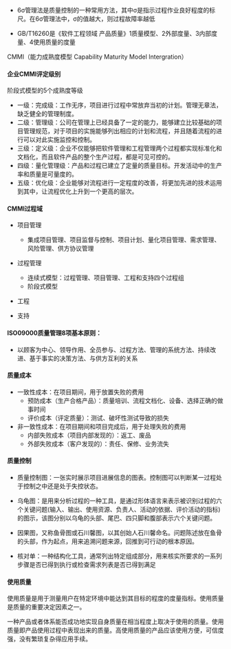 - 6σ管理法是质量控制的一种常用方法，其中σ是指示过程作业良好程度的标尺。在6σ管理法中，σ的值越大，则过程故障率越低

- GB/T16260是《软件工程领域 产品质量》1质量模型、2外部度量、3内部度量、4使用质量的度量



CMMI（能力成熟度模型 Capability Maturity Model Intergration）

#### 企业CMMI评定级别

阶段式模型的5个成熟度等级

- 一级：完成级：工作无序，项目进行过程中常放弃当初的计划。管理无章法，缺乏健全的管理制度。
- 二级：管理级：公司在管理上已经具备了一定的能力，能够建立比较基础的项目管理规范，对于项目的实施能够列出相应的计划和流程，并且随着流程的进行可以对此实施监控和控制。
- 三级：定义级：企业不仅能够把软件管理和工程管理两个过程都实现标准化和文档化，而且软件产品的整个生产过程，都是可见可控的。
- 四级：量化管理级：产品和过程已建立了定量的质量目标。开发活动中的生产率和质量是可量度的。
- 五级：优化级：企业能够对流程进行一定程度的改善，将更加先进的技术运用到其中，让流程优化上升到一个更高的层次。

#### CMMI过程域

- 项目管理
  - 集成项目管理、项目监督与控制、项目计划、量化项目管理、需求管理、风险管理、供方协议管理
- 过程管理
  - 连续式模型：过程管理、项目管理、工程和支持四个过程组
  - 阶段式模型

- 工程
- 支持

#### ISO09000质量管理8项基本原则：

- 以顾客为中心、领导作用、全员参与、过程方法、管理的系统方法、持续改进、基于事实的决策方法、与供方互利的关系



#### 质量成本

- 一致性成本：在项目期间，用于放置失败的费用
  - 预防成本（生产合格产品）：质量培训、流程文档化、设备、选择正确的做事时间
  - 评价成本（评定质量）：测试、破坏性测试导致的损失
- 非一致性成本：在项目期间和项目完成后，用于处理失败的费用
  - 内部失败成本（项目内部发现的）：返工、废品
  - 外部失败成本（客户发现的）：责任、保修、业务流失



#### 质量控制

- 质量控制图：一张实时展示项目进展信息的图表。控制图可以判断某一过程处于控制之中还是处于失控状态。

- 乌龟图：是用来分析过程的一种工具，是通过形体语言来表示被识别过程的六个关键问题(输入、输出、使用资源、负责人、活动的依据、评价活动的指标)的图示，该图分别以乌龟的头部、尾巴、四只脚和腹部表示六个关键问题。

- 因果图，又称鱼骨图或石川馨图，以其创始人石川馨命名。问题陈述放在鱼骨的头部，作为起点，用来追溯问题来源，回推到可行动的根本原因。

- 核对单：一种结构化工具，通常列出特定组成部分，用来核实所要求的一系列步骤是否已得到执行或检查需求列表是否已得到满足

  

#### 使用质量

使用质量是用于测量用户在特定环境中能达到其目标的程度的度量指标。使用质量是质量的重要决定因素之一。

一种产品或者体系能否成功地实现自身质量在相当程度上取决于使用的质量。使用质量即产品使用过程中表现出来的质量。高使用质量的产品应该使用方便，可信度强，没有繁琐复杂得应用手续。
